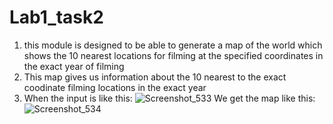 # Lab1_task2
1. this module is designed to be able to generate a map of the world which shows the 10 nearest locations for filming at the specified coordinates in the exact year of filming
2. This map gives us information about the 10 nearest to the exact coodinate filming locations in the exact year
3. When the input is like this: ![Screenshot_533](https://user-images.githubusercontent.com/91615985/153620042-3bc78fa7-db5e-40e8-b77a-0bd01b63d48e.jpg)
We get the map like this: ![Screenshot_534](https://user-images.githubusercontent.com/91615985/153620607-56bb021c-6375-48f0-8a4d-611b36243ed7.jpg)
